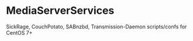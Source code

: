# MediaServerServices
SickRage, CouchPotato, SABnzbd, Transmission-Daemon scripts/confs for CentOS 7+
